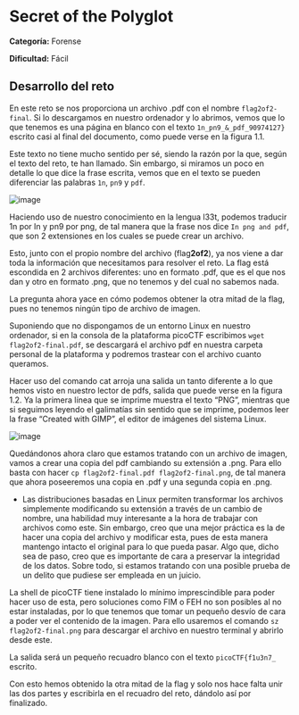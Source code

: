 # Secret of the Polyglot
<b>Categoría:</b> Forense 

<b>Dificultad:</b> Fácil 

## Desarrollo del reto
En este reto se nos proporciona un archivo .pdf con el nombre `flag2of2-final`. Si lo descargamos en nuestro ordenador y lo abrimos, vemos que lo que tenemos es una página en blanco con el texto `1n_pn9_&_pdf_90974127}` escrito casi al final del documento, como puede verse en la figura 1.1. 

Este texto no tiene mucho sentido per sé, siendo la razón por la que, según el texto del reto, te han llamado. Sin embargo, si miramos un poco en detalle lo que dice la frase escrita, vemos que en el texto se pueden diferenciar las palabras `1n`, `pn9` y `pdf`. 

![image](https://github.com/user-attachments/assets/309b7cf8-c728-43ee-b6dc-224dd8718b7b)

Haciendo uso de nuestro conocimiento en la lengua l33t, podemos traducir 1n por In y pn9 por png, de tal manera que la frase nos dice `In png and pdf`, que son 2 extensiones en los cuales se puede crear un archivo. 

Esto, junto con el propio nombre del archivo (flag<b>2of2</b>), ya nos viene a dar toda la información que necesitamos para resolver el reto. La flag está escondida en 2 archivos diferentes: uno en formato .pdf, que es el que nos dan y otro en formato .png, que no tenemos y del cual no sabemos nada. 

La pregunta ahora yace en cómo podemos obtener la otra mitad de la flag, pues no tenemos ningún tipo de archivo de imagen.  

Suponiendo que no dispongamos de un entorno Linux en nuestro ordenador, si en la consola de la plataforma picoCTF escribimos `wget flag2of2-final.pdf`, se descargará el archivo pdf en nuestra carpeta personal de la plataforma y podremos trastear con el archivo cuanto queramos.  

Hacer uso del comando cat arroja una salida un tanto diferente a lo que hemos visto en nuestro lector de pdfs, salida que puede verse en la figura 1.2. Ya la primera línea que se imprime muestra el texto “PNG”, mientras que si seguimos leyendo el galimatías sin sentido que se imprime, podemos leer la frase “Created with GIMP”, el editor de imágenes del sistema Linux. 

![image](https://github.com/user-attachments/assets/c91b70ee-03ba-4aca-9b0c-dfb86c92024a)

Quedándonos ahora claro que estamos tratando con un archivo de imagen, vamos a crear una copia del pdf cambiando su extensión a .png. Para ello basta con hacer `cp flag2of2-final.pdf flag2of2-final.png`, de tal manera que ahora poseeremos una copia en .pdf y una segunda copia en .png.  

* Las distribuciones basadas en Linux permiten transformar los archivos simplemente modificando su extensión a través de un cambio de nombre, una habilidad muy interesante a la hora de trabajar con archivos como este. Sin embargo, creo que una mejor práctica es la de hacer una copia del archivo y modificar esta, pues de esta manera mantengo intacto el original para lo que pueda pasar. Algo que, dicho sea de paso, creo que es importante de cara a preservar la integridad de los datos. Sobre todo, si estamos tratando con una posible prueba de un delito que pudiese ser empleada en un juicio. 

La shell de picoCTF tiene instalado lo mínimo imprescindible para poder hacer uso de esta, pero soluciones como FIM o FEH no son posibles al no estar instaladas, por lo que tenemos que tomar un pequeño desvío de cara a poder ver el contenido de la imagen. Para ello usaremos el comando `sz flag2of2-final.png` para descargar el archivo en nuestro terminal y abrirlo desde este. 

La salida será un pequeño recuadro blanco con el texto `picoCTF{f1u3n7_` escrito. 

Con esto hemos obtenido la otra mitad de la flag y solo nos hace falta unir las dos partes y escribirla en el recuadro del reto, dándolo así por finalizado. 
